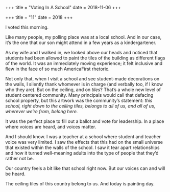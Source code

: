 +++
title = "Voting In A School"
date = 2018-11-06
+++

+++
title = "11"
date = 2018
+++

I voted this morning. 

Like many people, my polling place was at a local school. And in our case, it’s the one that our son might attend in a few years as a kindergartener. 

As my wife and I walked in, we looked above our heads and noticed that students had been allowed to paint the tiles of the building as different flags of the world. It was an immediately moving experience; it felt inclusive and flew in the face of so much AmericaFirst rhetoric. 

Not only that, when I visit a school and see student-made decorations on the walls, I silently thank whomever is in charge (and verbally too, if I know who they are). But on the ceiling, and on _tiles_? That’s a whole new level of student centered community. Many principals would call that defacing school property, but this artwork was the community’s statement: _this school, right down to the ceiling tiles, belongs to all of us, and all of us, wherever we’re from, belong here._

It was the perfect place to fill out a ballot and vote for leadership. In a place where voices are heard, and voices matter. 

And I should know. I was a teacher at a school where student and teacher voice was very limited. I saw the effects that this had on the small universe that existed within the walls of the school. I saw it tear apart relationships and how it turned well-meaning adults into the type of people that they’d rather not be.

Our country feels a bit like that school right now. But our voices can and will be heard.

The ceiling tiles of this country belong to us. And today is painting day.